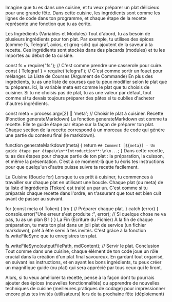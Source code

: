 Imagine que tu es dans une cuisine, et tu veux préparer un plat délicieux pour une grande fête. Dans cette cuisine, les ingrédients sont comme les lignes de code dans ton programme, et chaque étape de la recette représente une fonction que tu as écrite.

Les Ingrédients (Variables et Modules)
Tout d'abord, tu as besoin de plusieurs ingrédients pour ton plat. Par exemple, tu utilises des épices (comme fs, Telegraf, axios, et groq-sdk) qui ajoutent de la saveur à ta recette. Ces ingrédients sont stockés dans des placards (modules) et tu les importes au début de ta cuisine.


const fs = require("fs"); // C'est comme prendre une casserole pour cuire.
const { Telegraf } = require('telegraf'); // C'est comme sortir un fouet pour mélanger.
La Liste de Courses (Argument de Commande)
En plus des ingrédients, tu as une liste de courses que tu peux modifier selon le plat que tu prépares. Ici, la variable meta est comme le plat que tu choisis de cuisiner. Si tu ne choisis pas de plat, tu as une valeur par défaut, tout comme si tu devais toujours préparer des pâtes si tu oublies d'acheter d'autres ingrédients.


const meta = process.argv[2] || 'meta'; // Choisir le plat à cuisiner.
Recette (Fonction generateMarkdown)
La fonction generateMarkdown est comme ta recette. Elle te guide étape par étape sur la façon de préparer ton plat. Chaque section de la recette correspond à un morceau de code qui génère une partie du contenu final (le markdown).


function generateMarkdown(meta) {
  return `## Comment [${meta}] - Un guide étape par étape\n\n**Introduction**:\n\n...`;
}
Dans cette recette, tu as des étapes pour chaque partie de ton plat : la préparation, la cuisson, et même la présentation. C’est à ce moment-là que tu écris tes instructions pour que quelqu'un d'autre puisse suivre ta recette facilement.

La Cuisine (Boucle for)
Lorsque tu es prêt à cuisiner, tu commences à travailler sur chaque plat en utilisant une boucle. Chaque plat (ou meta) de ta liste d'ingrédients (Token) est traité un par un. C'est comme si tu préparais chaque recette dans l'ordre, en t'assurant que tout est bien cuit avant de passer au suivant.


for (const meta of Token) {
  try {
    // Préparer chaque plat.
  } catch (error) {
    console.error("Une erreur s'est produite :", error); // Si quelque chose ne va pas, tu as un plan B !
  }
}
La Fin (Écriture du Fichier)
À la fin de chaque préparation, tu mets ton plat dans un joli plat de service (un fichier markdown), prêt à être servi à tes invités. C'est grâce à la fonction fs.writeFileSync que tu enregistres ton plat.


fs.writeFileSync(outputFilePath, mdContent); // Servir le plat.
Conclusion
Tout comme dans une cuisine, chaque élément de ton code joue un rôle crucial dans la création d'un plat final savoureux. En gardant tout organisé, en suivant les instructions, et en ayant les bons ingrédients, tu peux créer un magnifique guide (ou plat) qui sera apprécié par tous ceux qui le liront.

Alors, si tu veux améliorer ta recette, pense à la façon dont tu pourrais ajouter des épices (nouvelles fonctionnalités) ou apprendre de nouvelles techniques de cuisine (meilleures pratiques de codage) pour impressionner encore plus tes invités (utilisateurs) lors de ta prochaine fête (déploiement)